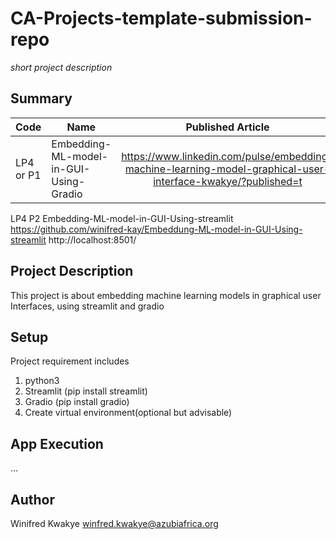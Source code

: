 # CA-Projects-template-submission-repo
*short project description*

## Summary
| Code      | Name        | Published Article |  Deployed App |
|-----------|-------------|:-------------:|------:|
| LP4 or P1 |Embedding-ML-model-in-GUI-Using-Gradio | https://www.linkedin.com/pulse/embedding-machine-learning-model-graphical-user-interface-kwakye/?published=t|https://github.com/winifred-kay/Embedding-ML-model-in-GUI-Using-Gradio.git

LP4 P2  Embedding-ML-model-in-GUI-Using-streamlit https://github.com/winifred-kay/Embeddung-ML-model-in-GUI-Using-streamlit
http://localhost:8501/
## Project Description
This project is about embedding machine learning models in graphical user Interfaces, using streamlit and gradio

## Setup
Project requirement includes
1. python3
2. Streamlit (pip install streamlit)
3. Gradio (pip install gradio)
4. Create virtual environment(optional but advisable)

## App Execution
...

## Author
Winifred Kwakye
winfred.kwakye@azubiafrica.org

